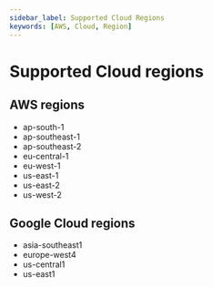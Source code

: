 ```yaml
---
sidebar_label: Supported Cloud Regions
keywords: [AWS, Cloud, Region]
---
```

# Supported Cloud regions

## AWS regions

- ap-south-1
- ap-southeast-1
- ap-southeast-2
- eu-central-1
- eu-west-1
- us-east-1
- us-east-2
- us-west-2

## Google Cloud regions

- asia-southeast1
- europe-west4
- us-central1
- us-east1
